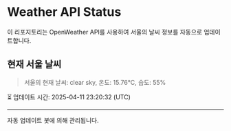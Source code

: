 
# Weather API Status

이 리포지토리는 OpenWeather API를 사용하여 서울의 날씨 정보를 자동으로 업데이트합니다.

## 현재 서울 날씨
> 서울의 현재 날씨: clear sky, 온도: 15.76°C, 습도: 55%

⏳ 업데이트 시간: 2025-04-11 23:20:32 (UTC)

---
자동 업데이트 봇에 의해 관리됩니다.
